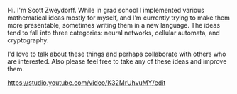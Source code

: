 Hi. I'm Scott Zweydorff. While in grad school I implemented various mathematical ideas mostly for myself, and I'm currently trying to make them more presentable, sometimes writing them in a new language. The ideas tend to fall into three categories: neural networks, cellular automata, and cryptography.

I'd love to talk about these things and perhaps collaborate with others who are interested.  Also please feel free to take any of these ideas and improve them.

https://studio.youtube.com/video/K32MrUhvuMY/edit








<!---
ff0rmscience/ff0rmscience is a ✨ special ✨ repository because its `README.md` (this file) appears on your GitHub profile.
You can click the Preview link to take a look at your changes.
--->

